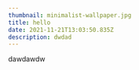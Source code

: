 ```yaml
---
thumbnail: minimalist-wallpaper.jpg
title: hello
date: 2021-11-21T13:03:50.835Z
description: dwdad
---
```

dawdawdw